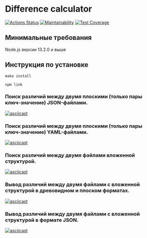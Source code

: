 # Difference calculator


[![Actions Status](https://github.com/Kysto27/frontend-project-46/workflows/hexlet-check/badge.svg)](https://github.com/Kysto27/frontend-project-46/actions)
[![Maintainability](https://api.codeclimate.com/v1/badges/a61321e279fe5201cffa/maintainability)](https://codeclimate.com/github/Kysto27/frontend-project-46/maintainability)
[![Test Coverage](https://api.codeclimate.com/v1/badges/a61321e279fe5201cffa/test_coverage)](href="https://codeclimate.com/github/Kysto27/frontend-project-46/test_coverage)

## Минимальные требования

Node.js версии 13.2.0 и выше

## Инструкция по установке
```
make install
```
```
npm link
```

### Поиск различий между двумя плоскими (только пары ключ-значение) JSON-файлами.

[![asciicast](https://asciinema.org/a/aUbIf2Q29uAFm5F6zcTZmHkUq.svg)](https://asciinema.org/a/aUbIf2Q29uAFm5F6zcTZmHkUq)

### Поиск различий между двумя плоскими (только пары ключ-значение) YAML-файлами.

[![asciicast](https://asciinema.org/a/Jrsieppqpx1ClHdTqIxgh4gav.svg)](https://asciinema.org/a/Jrsieppqpx1ClHdTqIxgh4gav)

### Поиск различий между двумя файлами вложенной структурой.

[![asciicast](https://asciinema.org/a/Q72XIWZPxnehr9APDcCScGybv.svg)](https://asciinema.org/a/Q72XIWZPxnehr9APDcCScGybv)


### Вывод различий между двумя файлами с вложенной структурой в древовидном и плоском форматах.

[![asciicast](https://asciinema.org/a/WySmbnpJxTKDky0Otycu2n4Me.svg)](https://asciinema.org/a/WySmbnpJxTKDky0Otycu2n4Me)

### Вывод различий между двумя файлами с вложенной структурой в формате JSON.

[![asciicast](https://asciinema.org/a/S8cIGy7PvGBr1vfJDDEpYwGlE.svg)](https://asciinema.org/a/S8cIGy7PvGBr1vfJDDEpYwGlE)
